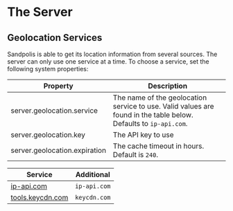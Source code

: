 # The Server

## Geolocation Services
Sandpolis is able to get its location information from several sources. The server can only use one service at a time. To choose a service, set the following system properties:

| Property   | Description |
|------------|-------------|
| server.geolocation.service | The name of the geolocation service to use. Valid values are found in the table below. Defaults to `ip-api.com`. |
| server.geolocation.key | The API key to use |
| server.geolocation.expiration | The cache timeout in hours. Default is `240`. |

| Service    | Additional |
|------------|------------|
| [ip-api.com](https://ip-api.com) | `ip-api.com` |
| [tools.keycdn.com](https://tools.keycdn.com/geo) | `keycdn.com` |